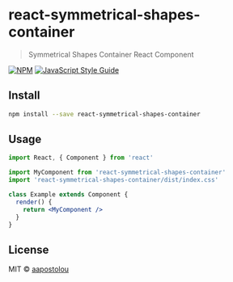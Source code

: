 # react-symmetrical-shapes-container

> Symmetrical Shapes Container React Component

[![NPM](https://img.shields.io/npm/v/react-symmetrical-shapes-container.svg)](https://www.npmjs.com/package/react-symmetrical-shapes-container) [![JavaScript Style Guide](https://img.shields.io/badge/code_style-standard-brightgreen.svg)](https://standardjs.com)

## Install

```bash
npm install --save react-symmetrical-shapes-container
```

## Usage

```jsx
import React, { Component } from 'react'

import MyComponent from 'react-symmetrical-shapes-container'
import 'react-symmetrical-shapes-container/dist/index.css'

class Example extends Component {
  render() {
    return <MyComponent />
  }
}
```

## License

MIT © [aapostolou](https://github.com/aapostolou)
